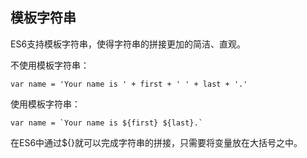 ## 模板字符串

ES6支持模板字符串，使得字符串的拼接更加的简洁、直观。

不使用模板字符串：

```
var name = 'Your name is ' + first + ' ' + last + '.'
```

使用模板字符串：

```
var name = `Your name is ${first} ${last}.`
```

在ES6中通过${}就可以完成字符串的拼接，只需要将变量放在大括号之中。
